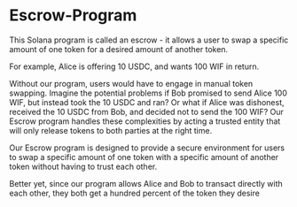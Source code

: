 # Escrow-Program
This Solana program is called an escrow - it allows a user to swap a specific amount of one token for a desired amount of another token.  

For example, Alice is offering 10 USDC, and wants 100 WIF in return.

Without our program, users would have to engage in manual token swapping. Imagine the potential problems if Bob promised to send Alice 100 WIF, but instead took the 10 USDC and ran? Or what if Alice was dishonest, received the 10 USDC from Bob, and decided not to send the 100 WIF? Our Escrow program handles these complexities by acting a trusted entity that will only release tokens to both parties at the right time.

Our Escrow program is designed to provide a secure environment for users to swap a specific amount of one token with a specific amount of another token without having to trust each other.

Better yet, since our program allows Alice and Bob to transact directly with each other, they both get a hundred percent of the token they desire
